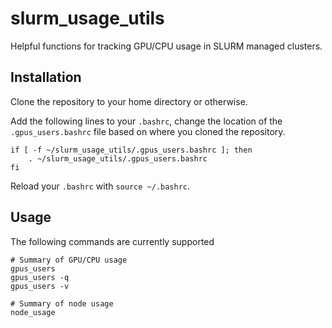 # slurm_usage_utils
Helpful functions for tracking GPU/CPU usage in SLURM managed clusters.

## Installation

Clone the repository to your home directory or otherwise.

Add the following lines to your `.bashrc`, change the location of the `.gpus_users.bashrc` file based on where you cloned the repository.

```
if [ -f ~/slurm_usage_utils/.gpus_users.bashrc ]; then
    . ~/slurm_usage_utils/.gpus_users.bashrc
fi
```

Reload your `.bashrc` with `source ~/.bashrc`.

## Usage

The following commands are currently supported
```
# Summary of GPU/CPU usage
gpus_users
gpus_users -q
gpus_users -v

# Summary of node usage
node_usage
```
